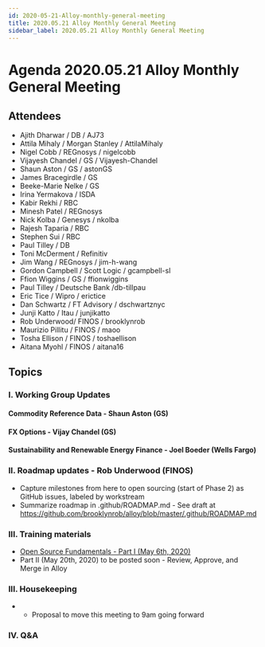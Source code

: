 ```yaml
---
id: 2020-05-21-Alloy-monthly-general-meeting
title: 2020.05.21 Alloy Monthly General Meeting
sidebar_label: 2020.05.21 Alloy Monthly General Meeting
---
```


# Agenda 2020.05.21 Alloy Monthly General Meeting

## Attendees
* Ajith Dharwar / DB / AJ73
* Attila Mihaly / Morgan Stanley / AttilaMihaly
* Nigel Cobb / REGnosys / nigelcobb
* Vijayesh Chandel / GS / Vijayesh-Chandel
* Shaun Aston / GS / astonGS
* James Bracegirdle / GS
* Beeke-Marie Nelke / GS
* Irina Yermakova / ISDA 
* Kabir Rekhi / RBC
* Minesh Patel / REGnosys
* Nick Kolba / Genesys / nkolba
* Rajesh Taparia / RBC 
* Stephen Sui / RBC 
* Paul Tilley / DB
* Toni McDerment / Refinitiv 
* Jim Wang / REGnosys / jim-h-wang
* Gordon Campbell / Scott Logic /  gcampbell-sl
* Ffion Wiggins / GS / ffionwiggins
* Paul Tilley / Deutsche Bank /db-tillpau
* Eric Tice / Wipro  / erictice
* Dan Schwartz / FT Advisory / dschwartznyc
* Junji Katto / Itau / junjikatto
* Rob Underwood/ FINOS / brooklynrob
* Maurizio Pillitu / FINOS / maoo
* Tosha Ellison / FINOS / toshaellison
* Aitana Myohl / FINOS / aitana16

## Topics

### I. Working Group Updates
#### Commodity Reference Data - Shaun Aston (GS)

#### FX Options - Vijay Chandel (GS)

#### Sustainability and Renewable Energy Finance - Joel Boeder (Wells Fargo)

### II. Roadmap updates - Rob Underwood (FINOS)
* Capture milestones from here to open sourcing (start of Phase 2) as GitHub issues, labeled by workstream
* Summarize roadmap in .github/ROADMAP.md - See draft at https://github.com/brooklynrob/alloy/blob/master/.github/ROADMAP.md

### III. Training materials
* [Open Source Fundamentals - Part I (May 6th, 2020)](https://www.finos.org/hubfs/FINOS/2020%20Video%20Uploads/FINOS%20-%20Open%20Source%20Fundamentals%20-%20Part%201%20-%2006%20May%2020.mp4)
* Part II (May 20th, 2020) to be posted soon - Review, Approve, and Merge in Alloy

### III. Housekeeping
* * Proposal to move this meeting to 9am going forward

### IV. Q&A


